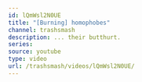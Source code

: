 ```yaml
---
id: lQmWsl2N0UE
title: "[Burning] homophobes"
channel: trashsmash
description: ... their butthurt.
series:
source: youtube
type: video
url: /trashsmash/videos/lQmWsl2N0UE/
---
```


